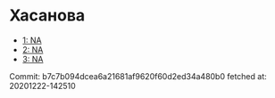 # Хасанова
- [1: NA](1.md)
- [2: NA](2.md)
- [3: NA](3.md)

Commit: b7c7b094dcea6a21681af9620f60d2ed34a480b0
 fetched at: 20201222-142510
